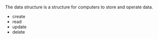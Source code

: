 The data structure is a structure for computers to store and operate data.
- create
- read
- update
- delete